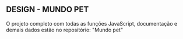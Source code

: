 ## DESIGN - MUNDO PET 

O projeto completo com todas as funções JavaScript, documentação e demais dados estão no repositório: "Mundo pet"
